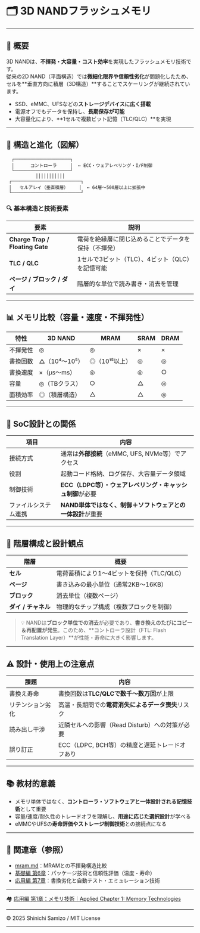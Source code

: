 # 🗂️ 3D NANDフラッシュメモリ

---

## 📘 概要

3D NANDは、**不揮発・大容量・コスト効率**を実現したフラッシュメモリ技術です。  
従来の2D NAND（平面構造）では**微細化限界や信頼性劣化**が問題化したため、セルを**垂直方向に積層（3D構造）**することでスケーリングが継続されています。

- SSD、eMMC、UFSなどの**ストレージデバイスに広く搭載**
- 電源オフでもデータを保持し、**長期保存が可能**
- 大容量化により、**1セルで複数ビット記憶（TLC/QLC）**を実現

---

## 🧱 構造と進化（図解）

      ┌─────────────────────┐
      │      コントローラ     │  ← ECC・ウェアレベリング・I/F制御
      └─────────────────────┘
               │││││││││││
     ┌──────────────────────────┐
     │   セルアレイ（垂直積層）    │  ← 64層〜500層以上に拡張中
     └──────────────────────────┘

### 🔍 基本構造と技術要素

| 要素 | 説明 |
|------|------|
| **Charge Trap / Floating Gate** | 電荷を絶縁層に閉じ込めることでデータを保持（不揮発） |
| **TLC / QLC** | 1セルで3ビット（TLC）、4ビット（QLC）を記憶可能 |
| **ページ / ブロック / ダイ** | 階層的な単位で読み書き・消去を管理 |

---

## 📊 メモリ比較（容量・速度・不揮発性）

| 特性 | 3D NAND | MRAM | SRAM | DRAM |
|------|---------|------|------|------|
| 不揮発性 | ◎ | ◎ | × | × |
| 書換回数 | △（10⁴〜10⁵） | ◎（10¹⁵以上） | ◎ | ◎ |
| 書換速度 | ×（µs〜ms） | ◎ | ◎ | ○ |
| 容量 | ◎（TBクラス） | ○ | △ | ◎ |
| 面積効率 | ◎（積層構造） | △ | △ | ◎ |

---

## 🧭 SoC設計との関係

| 項目 | 内容 |
|------|------|
| 接続方式 | 通常は**外部接続**（eMMC, UFS, NVMe等）でアクセス |
| 役割 | 起動コード格納、ログ保存、大容量データ領域 |
| 制御技術 | **ECC（LDPC等）・ウェアレベリング・キャッシュ制御**が必要 |
| ファイルシステム連携 | **NAND単体ではなく、制御＋ソフトウェアとの一体設計**が重要 |

---

## 📌 階層構成と設計観点

| 階層 | 概要 |
|------|------|
| **セル** | 電荷蓄積により1〜4ビットを保持（TLC/QLC） |
| **ページ** | 書き込みの最小単位（通常2KB〜16KB） |
| **ブロック** | 消去単位（複数ページ） |
| **ダイ / チャネル** | 物理的なチップ構成（複数ブロックを制御） |

> 💡 NANDは**ブロック単位での消去**が必要であり、**書き換えのたびにコピー＆再配置が発生**。このため、**コントローラ設計（FTL: Flash Translation Layer）**が性能・寿命に大きく影響します。

---

## ⚠️ 設計・使用上の注意点

| 課題 | 内容 |
|------|------|
| 書換え寿命 | 書換回数は**TLC/QLCで数千〜数万回**が上限 |
| リテンション劣化 | 高温・長期間での**電荷消失によるデータ喪失**リスク |
| 読み出し干渉 | 近隣セルへの影響（Read Disturb）への対策が必要 |
| 誤り訂正 | ECC（LDPC, BCH等）の精度と遅延トレードオフあり |

---

## 📚 教材的意義

- メモリ単体ではなく、**コントローラ・ソフトウェアと一体設計される記憶技術**として重要
- 容量/速度/耐久性のトレードオフを理解し、**用途に応じた選択設計**が学べる
- eMMCやUFSの**寿命評価やストレージ制御技術**との接続点になる

---

## 🔗 関連章（参照）

- [mram.md](./mram.md)：MRAMとの不揮発構造比較  
- [基礎編 第6章](../chapter6_test_and_package/)：パッケージ技術と信頼性評価（温度・寿命）  
- [応用編 第7章](../d_chapter7_automation_and_verification/)：書換劣化と自動テスト・エミュレーション技術

---

🏘 [応用編 第1章：メモリ技術｜Applied Chapter 1: Memory Technologies](../d_chapter1_memory_technologies/README.md)

---

© 2025 Shinichi Samizo / MIT License

---
